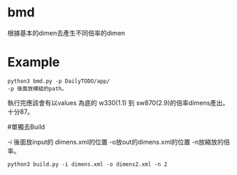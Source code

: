 # bmd
根據基本的dimen去產生不同倍率的dimen

# Example

    python3 bmd.py -p DailyTODO/app/
    -p 後面放模組的path。

執行完應該會有以values 為底的 w330(1.1) 到 sw870(2.9)的倍率dimens產出。
十分87。

#單獨去Build

-i 後面放input的 dimens.xml的位置 -o放out的dimens.xml的位置 -n放縮放的倍率。

    python3 build.py -i dimens.xml -o dimens2.xml -n 2
